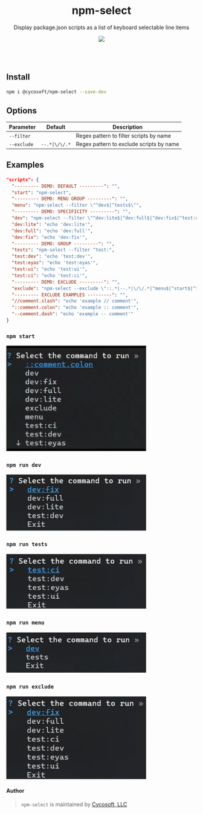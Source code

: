 <div align="center">
  <h1>npm-select</h1>
</div>
<p align="center">Display package.json scripts as a list of keyboard selectable line items</p>

<p align="center">
  <a href="https://www.npmjs.com/package/@cycosoft/npm-select">
    <img src="https://img.shields.io/npm/v/@cycosoft/npm-select?color=6988e6&label=version">
  </a>
</p>

<br />
<br />

## Install

```bash
npm i @cycosoft/npm-select --save-dev
```

## Options

| Parameter | Default | Description |
| --- | --- | --- |
| `--filter` | | Regex pattern to filter scripts by name |
| `--exclude` | `--.*\|\/\/.*` | Regex pattern to exclude scripts by name |


## Examples

```json
"scripts": {
  "--------- DEMO: DEFAULT ---------": "",
  "start": "npm-select",
  "--------- DEMO: MENU GROUP ---------": "",
  "menu": "npm-select --filter \"^dev$|^tests$\"",
  "--------- DEMO: SPECIFICITY ---------": "",
  "dev": "npm-select --filter \"^dev:lite$|^dev:full$|^dev:fix$|^test:dev$\"",
  "dev:lite": "echo 'dev:lite'",
  "dev:full": "echo 'dev:full'",
  "dev:fix": "echo 'dev:fix'",
  "--------- DEMO: GROUP ---------": "",
  "tests": "npm-select --filter ^test:",
  "test:dev": "echo 'test:dev'",
  "test:eyas": "echo 'test:eyas'",
  "test:ui": "echo 'test:ui'",
  "test:ci": "echo 'test:ci'",
  "--------- DEMO: EXCLUDE ---------": "",
  "exclude": "npm-select --exclude \"::.*|--.*|\/\/.*|^menu$|^start$|^tests$|^dev$\"",
  "--------- EXCLUDE EXAMPLES ---------": "",
  "//comment.slash": "echo 'example // comment'",
  "::comment.colon": "echo 'example :: comment'",
  "--comment.dash": "echo 'example -- comment'"
}
```

### `npm start`

<img src="./readme/npm_start.gif" alt="npm start" width="370" />

### `npm run dev`

<img src="./readme/npm_run_dev.jpg" alt="npm run dev" width="370" />

### `npm run tests`

<img src="./readme/npm_run_tests.jpg" alt="npm run tests" width="370" />

### `npm run menu`

<img src="./readme/npm_run_menu.jpg" alt="npm run menu" width="370" />

### `npm run exclude`

<img src="./readme/npm_run_exclude.jpg" alt="npm run exclude" width="370" />

#### Author

> `npm-select` is maintained by [Cycosoft, LLC](https://cycosoft.com)
